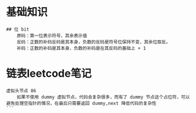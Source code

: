 # 基础知识
    ## 位 bit 
        原码：第一位表示符号，其余表示值
        反码：正数的补码反码是其本身，负数的反码是符号位保持不变，其余位取反。
        补码：正数的补码是其本身，负数的补码是在其反码的基础上 + 1
# 链表leetcode笔记
    虚拟头节点 86
        如果不使用 dummy 虚拟节点，代码会复杂很多，而有了 dummy 节点这个占位符，可以避免处理空指针的情况，在最后只需要返回 dummy,next 降低代码的复杂性
    ```
    


